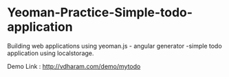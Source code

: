 # Yeoman-Practice-Simple-todo-application
Building web applications using yeoman.js - angular generator
-simple todo application using localstorage.


Demo Link : http://vdharam.com/demo/mytodo
